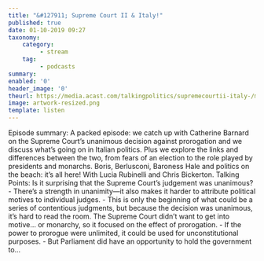 ```yaml
---
title: "&#127911; Supreme Court II & Italy!"
published: true
date: 01-10-2019 09:27
taxonomy:
    category:
         - stream
    tag:
         - podcasts
summary:
enabled: '0'
header_image: '0'
theurl: https://media.acast.com/talkingpolitics/supremecourtii-italy-/media.mp3
image: artwork-resized.png
template: listen
---
```

 
Episode summary: A packed episode: we catch up with Catherine Barnard on the Supreme Court’s unanimous decision against prorogation and we discuss what’s going on in Italian politics. Plus we explore the links and differences between the two, from fears of an election to the role played by presidents and monarchs. Boris, Berlusconi, Baroness Hale and politics on the beach: it’s all here! With Lucia Rubinelli and Chris Bickerton. Talking Points: Is it surprising that the Supreme Court’s judgement was unanimous? - There’s a strength in unanimity—it also makes it harder to attribute political motives to individual judges. - This is only the beginning of what could be a series of contentious judgments, but because the decision was unanimous, it’s hard to read the room. The Supreme Court didn’t want to get into motive… or monarchy, so it focused on the effect of prorogation. - If the power to prorogue were unlimited, it could be used for unconstitutional purposes. - But Parliament did have an opportunity to hold the government to…
